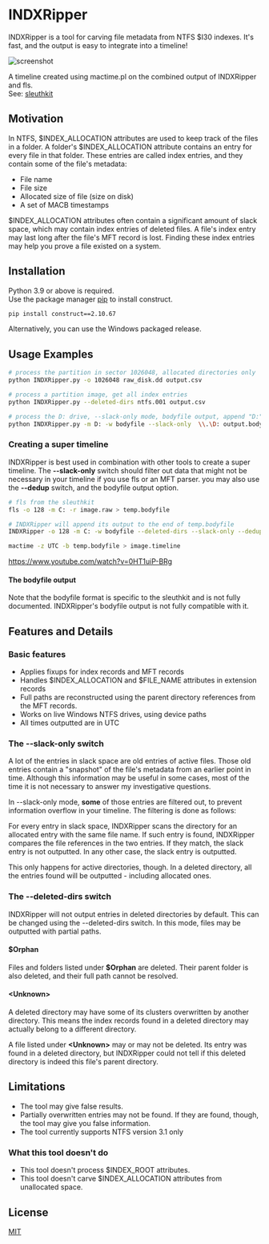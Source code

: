 # INDXRipper
INDXRipper is a tool for carving file metadata from NTFS $I30 indexes. It's fast, and the output is easy to integrate into a timeline!

![screenshot](https://user-images.githubusercontent.com/84273110/118458300-42e4ae00-b703-11eb-8e59-bcb9de00ca89.png)

A timeline created using mactime.pl on the combined output of INDXRipper and fls.  
See: [sleuthkit](https://github.com/sleuthkit/sleuthkit)

## Motivation

In NTFS, $INDEX_ALLOCATION attributes are used to keep track of the files in a folder. A folder's $INDEX_ALLOCATION attribute contains an entry for every file in that folder. These entries are called index entries, and they contain some of the file's metadata:
* File name
* File size
* Allocated size of file (size on disk)
* A set of MACB timestamps

$INDEX_ALLOCATION attributes often contain a significant amount of slack space, which may contain index entries of deleted files. A file's index entry may last long after the file's MFT record is lost. Finding these index entries may help you prove a file existed on a system.

## Installation

Python 3.9 or above is required.  
Use the package manager [pip](https://pip.pypa.io/en/stable/) to install construct.

```bash
pip install construct==2.10.67
```
Alternatively, you can use the Windows packaged release. 

## Usage Examples

```bash
# process the partition in sector 1026048, allocated directories only
python INDXRipper.py -o 1026048 raw_disk.dd output.csv

# process a partition image, get all index entries
python INDXRipper.py --deleted-dirs ntfs.001 output.csv

# process the D: drive, --slack-only mode, bodyfile output, append "D:" to all the paths
python INDXRipper.py -m D: -w bodyfile --slack-only  \\.\D: output.bodyfile
```
### Creating a super timeline

INDXRipper is best used in combination with other tools to create a super timeline. The **--slack-only** switch should filter out data that might not be necessary in your timeline if you use fls or an MFT parser. you may also use the **--dedup** switch, and the bodyfile output option.

```bash
# fls from the sleuthkit
fls -o 128 -m C: -r image.raw > temp.bodyfile

# INDXRipper will append its output to the end of temp.bodyfile
INDXRipper -o 128 -m C: -w bodyfile --deleted-dirs --slack-only --dedup image.raw temp.bodyfile

mactime -z UTC -b temp.bodyfile > image.timeline
```

https://www.youtube.com/watch?v=0HT1uiP-BRg

#### The bodyfile output

Note that the bodyfile format is specific to the sleuthkit and is not fully documented. INDXRipper's bodyfile output is not fully compatible with it.

## Features and Details

### Basic features
* Applies fixups for index records and MFT records
* Handles $INDEX_ALLOCATION and $FILE_NAME attributes in extension records
* Full paths are reconstructed using the parent directory references from the MFT records.
* Works on live Windows NTFS drives, using device paths
* All times outputted are in UTC

### The --slack-only switch

A lot of the entries in slack space are old entries of active files. Those old entries contain a "snapshot" of the file's metadata from an earlier point in time. Although this information may be useful in some cases, most of the time it is not necessary to answer my investigative questions.

In --slack-only mode, **some** of those entries are filtered out, to prevent information overflow in your timeline. The filtering is done as follows:

For every entry in slack space, INDXRipper scans the directory for an allocated entry with the same file name. If such entry is found, INDXRipper compares the file references in the two entries. If they match, the slack entry is not outputted. In any other case, the slack entry is outputted.

This only happens for active directories, though.  In a deleted directory, all the entries found will be outputted - including allocated ones.

### The --deleted-dirs switch

INDXRipper will not output entries in deleted directories by default. This can be changed using the --deleted-dirs switch. In this mode, files may be outputted with partial paths.

#### $Orphan

Files and folders listed under **$Orphan** are deleted. Their parent folder is also deleted, and their full path cannot be resolved.

#### \<Unknown\>

A deleted directory may have some of its clusters overwritten by another directory. This means the index records found in a deleted directory may actually belong to a different directory.

A file listed under **\<Unknown\>** may or may not be deleted. Its entry was found in a deleted directory, but INDXRipper could not tell if this deleted directory is indeed this file's parent directory. 

## Limitations
* The tool may give false results.
* Partially overwritten entries may not be found. If they are found, though, the tool may give you false information.
* The tool currently supports NTFS version 3.1 only

### What this tool doesn't do
* This tool doesn't process $INDEX_ROOT attributes.
* This tool doesn't carve $INDEX_ALLOCATION attributes from unallocated space.


## License
[MIT](https://choosealicense.com/licenses/mit/)
